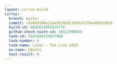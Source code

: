 ```yaml
---
layout: cirrus-build
cirrus:
  branch: master
  commit: c0a894100a15a63b3569c2d5dc6176ee60b3a819
  build-id: 6692614092619776
  github-check-suite-id: 38522998644
  task-id: 6181688339857408
  task-number: 6
  task-name: Linux - TeX Live 2018
  os-name: Ubuntu
  test-result: 0
---
```

